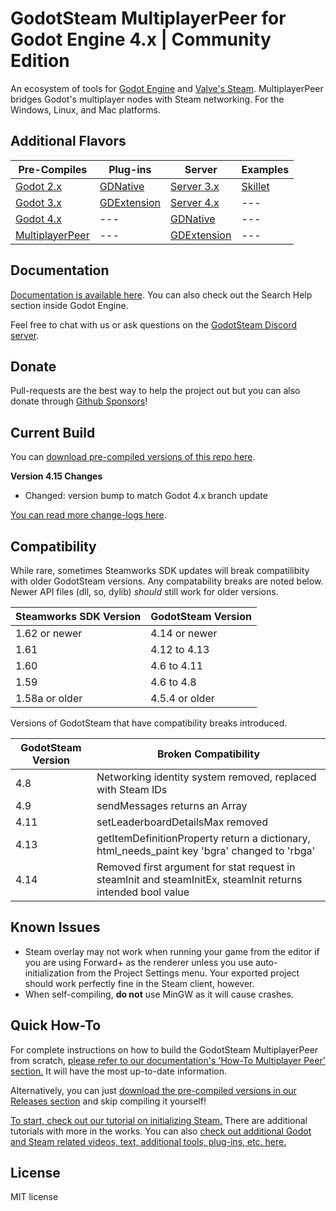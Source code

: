 # GodotSteam MultiplayerPeer for Godot Engine 4.x | Community Edition
An ecosystem of tools for [Godot Engine](https://godotengine.org) and [Valve's Steam](https://store.steampowered.com). MultiplayerPeer bridges Godot's multiplayer nodes with Steam networking. For the Windows, Linux, and Mac platforms.

Additional Flavors
---
Pre-Compiles | Plug-ins | Server | Examples
--- | --- | --- | ---
[Godot 2.x](https://github.com/GodotSteam/GodotSteam/tree/godot2) | [GDNative](https://github.com/GodotSteam/GodotSteam/tree/gdnative) | [Server 3.x](https://github.com/GodotSteam/GodotSteam-Server/tree/godot3) | [Skillet](https://github.com/GodotSteam/Skillet)
[Godot 3.x](https://github.com/GodotSteam/GodotSteam/tree/godot3) | [GDExtension](https://github.com/GodotSteam/GodotSteam/tree/gdextension) | [Server 4.x](https://github.com/GodotSteam/GodotSteam-Server/tree/godot4) | ---
[Godot 4.x](https://github.com/GodotSteam/GodotSteam/tree/godot4) | --- | [GDNative](https://github.com/GodotSteam/GodotSteam-Server/tree/gdnative) | ---
[MultiplayerPeer](https://github.com/GodotSteam/MultiplayerPeer)| --- | [GDExtension](https://github.com/GodotSteam/GodotSteam-Server/tree/gdextension) | ---

Documentation
---
[Documentation is available here](https://godotsteam.com/). You can also check out the Search Help section inside Godot Engine.

Feel free to chat with us or ask questions on the [GodotSteam Discord server](https://discord.gg/SJRSq6K).

Donate
---
Pull-requests are the best way to help the project out but you can also donate through [Github Sponsors](https://github.com/sponsors/Gramps)!

Current Build
---
You can [download pre-compiled versions of this repo here](https://github.com/GodotSteam/MultiplayerPeer/releases).

**Version 4.15 Changes**
- Changed: version bump to match Godot 4.x branch update

[You can read more change-logs here](https://godotsteam.com/changelog/multiplayer_peer/).

Compatibility
---
While rare, sometimes Steamworks SDK updates will break compatilibity with older GodotSteam versions. Any compatability breaks are noted below. Newer API files (dll, so, dylib) _should_ still work for older versions.

Steamworks SDK Version | GodotSteam Version
---|---
1.62 or newer | 4.14 or newer
1.61 | 4.12 to 4.13
1.60 | 4.6 to 4.11
1.59 | 4.6 to 4.8
1.58a or older | 4.5.4 or older

Versions of GodotSteam that have compatibility breaks introduced.

GodotSteam Version | Broken Compatibility
---|---
4.8 | Networking identity system removed, replaced with Steam IDs
4.9 | sendMessages returns an Array
4.11 | setLeaderboardDetailsMax removed
4.13 | getItemDefinitionProperty return a dictionary, html_needs_paint key 'bgra' changed to 'rbga'
4.14 | Removed first argument for stat request in steamInit and steamInitEx, steamInit returns intended bool value

Known Issues
---
- Steam overlay may not work when running your game from the editor if you are using Forward+ as the renderer unless you use auto-initialization from the Project Settings menu.  Your exported project should work perfectly fine in the Steam client, however.
- When self-compiling, **do not** use MinGW as it will cause crashes.

Quick How-To
---
For complete instructions on how to build the GodotSteam MultiplayerPeer from scratch, [please refer to our documentation's 'How-To Multiplayer Peer' section.](https://godotsteam.com/howto/multiplayer_peer/) It will have the most up-to-date information.

Alternatively, you can just [download the pre-compiled versions in our Releases section](https://github.com/GodotSteam/MultiplayerPeer/releases) and skip compiling it yourself!

[To start, check out our tutorial on initializing Steam.](https://godotsteam.com/tutorials/initializing/)  There are additional tutorials with more in the works.  You can also [check out additional Godot and Steam related videos, text, additional tools, plug-ins, etc. here.](https://godotsteam.com/tutorials/external/)

License
---
MIT license
